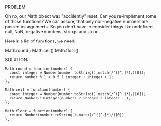 PROBLEM: 

Oh no, our Math object was "accidently" reset. Can you re-implement some of those functions? We can assure, that only non-negative numbers are passed as arguments. So you don't have to consider things like undefined, null, NaN, negative numbers, strings and so on.

Here is a list of functions, we need:

Math.round()
Math.ceil()
Math.floor()

SOLUTION:

    Math.round = function(number) {
      const integer = Number(number.toString().match(/^([^.]*)/)[0]);
      return number % 1 < 0.5 ? integer : integer + 1;
    };

    Math.ceil = function(number) {
      const integer = Number(number.toString().match(/^([^.]*)/)[0]);
      return Number.isInteger(number) ? integer : integer + 1;
    };

    Math.floor = function(number) {
      return Number(number.toString().match(/^([^.]*)/)[0])
    };